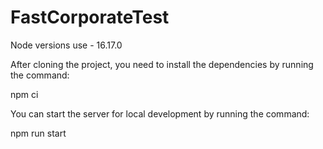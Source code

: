 # FastCorporateTest

Node versions use - 16.17.0

After cloning the project, you need to install the dependencies by running the command:

npm ci

You can start the server for local development by running the command:

npm run start